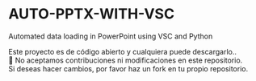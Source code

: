# AUTO-PPTX-WITH-VSC
Automated data loading in PowerPoint using VSC and Python

Este proyecto es de código abierto y cualquiera puede descargarlo..  
🚫 No aceptamos contribuciones ni modificaciones en este repositorio.  
Si deseas hacer cambios, por favor haz un fork en tu propio repositorio.  
